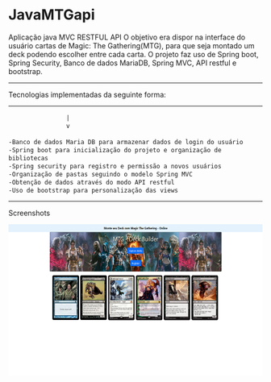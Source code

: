 # JavaMTGapi
Aplicação java MVC RESTFUL API 
O objetivo era dispor na interface do usuário cartas de Magic: The Gathering(MTG), para que seja montado um deck podendo escolher entre cada carta.
O projeto faz uso de Spring boot, Spring Security, Banco de dados MariaDB, Spring MVC, API restful e bootstrap.

*******************************************
Tecnologias implementadas da seguinte forma:
*******************************************
                    |
                    v
                      
	-Banco de dados Maria DB para armazenar dados de login do usuário		
	-Spring boot para inicialização do projeto e organização de bibliotecas
	-Spring security para registro e permissão a novos usuários
	-Organização de pastas seguindo o modelo Spring MVC
	-Obtenção de dados através do modo API restful
	-Uso de bootstrap para personalização das views

*******************************************

Screenshots 

<p align="center">
   <img widht="470" height="300" src="/MTG_crud_Final/App/src/home.png"></img>
</p
